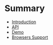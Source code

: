 # Summary

* [Introduction](README.md)
* [API](API.md)
* [Demo](Demo.md)
* [Browsers Support](BrowsersSupport.md)